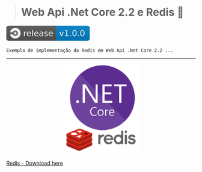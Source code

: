 > # Web Api .Net Core 2.2 e Redis 🔗
![](https://github.com/DevCarlosLima/DotNetCore2.2_Redis/blob/master/Archives/Images/release.svg)
```
Exemplo de implementação do Redis em Web Api .Net Core 2.2 ...
```
---
<p align="center">
<img src="https://github.com/DevCarlosLima/DotNetCore2.2_Redis/blob/master/Archives/Images/image.PNG" width="200" heigth="200" />
</p>

[Redis - Download here](https://github.com/microsoftarchive/redis/releases)
